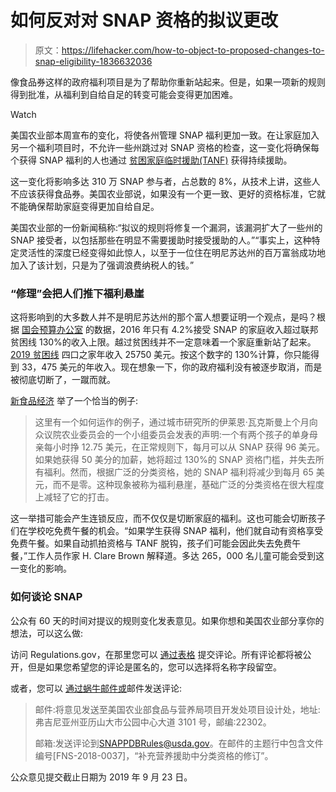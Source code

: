 # 如何反对对 SNAP 资格的拟议更改

> 原文：<https://lifehacker.com/how-to-object-to-proposed-changes-to-snap-eligibility-1836632036>

像食品券这样的政府福利项目是为了帮助你重新站起来。但是，如果一项新的规则得到批准，从福利到自给自足的转变可能会变得更加困难。

Watch

美国农业部本周宣布的变化，将使各州管理 SNAP 福利更加一致。在让家庭加入另一个福利项目时，不允许一些州跳过对 SNAP 资格的检查，这一变化将确保每个获得 SNAP 福利的人也通过 [贫困家庭临时援助(TANF)](https://lifehacker.com/how-to-find-and-apply-for-government-benefits-1453979191) 获得持续援助。

这一变化将影响多达 310 万 SNAP 参与者，占总数的 8%，从技术上讲，这些人不应该获得食品券。美国农业部说，如果没有一个更一致、更好的资格标准，它就不能确保帮助家庭变得更加自给自足。

美国农业部的一份新闻稿称:“拟议的规则将修复一个漏洞，该漏洞扩大了一些州的 SNAP 接受者，以包括那些在明显不需要援助时接受援助的人。”“事实上，这种特定灵活性的深度已经变得如此惊人，以至于一位住在明尼苏达州的百万富翁成功地加入了该计划，只是为了强调浪费纳税人的钱。”

### “修理”会把人们推下福利悬崖

这将影响到的大多数人并不是明尼苏达州的那个富人想要证明一个观点，是吗？根据 [国会预算办公室](https://fas.org/sgp/crs/misc/R42054.pdf) 的数据，2016 年只有 4.2%接受 SNAP 的家庭收入超过联邦贫困线 130%的收入上限。越过贫困线并不一定意味着一个家庭重新站了起来。 [2019 贫困线](https://aspe.hhs.gov/2019-poverty-guidelines) 四口之家年收入 25750 美元。按这个数字的 130%计算，你只能得到 33，475 美元的年收入。现在想象一下，你的政府福利没有被逐步取消，而是被彻底切断了，一蹴而就。

[新食品经济](https://newfoodeconomy.org/trump-administration-food-stamps-snap-usda-perdue/) 举了一个恰当的例子:

> 这里有一个如何运作的例子，通过城市研究所的伊莱恩·瓦克斯曼上个月向众议院农业委员会的一个小组委员会发表的声明:一个有两个孩子的单身母亲每小时挣 12.75 美元，在正常规则下，每月可以从 SNAP 获得 96 美元。如果她获得 50 美分的加薪，她将超过 130%的 SNAP 资格门槛，并失去所有福利。然而，根据广泛的分类资格，她的 SNAP 福利将减少到每月 65 美元，而不是零。这种现象被称为福利悬崖，基础广泛的分类资格在很大程度上减轻了它的打击。

这一举措可能会产生连锁反应，而不仅仅是切断家庭的福利。这也可能会切断孩子们在学校吃免费午餐的机会。“如果学生获得 SNAP 福利，他们就自动有资格享受免费午餐。如果自动抓拍资格与 TANF 脱钩，孩子们可能会因此失去免费午餐，”工作人员作家 H. Clare Brown 解释道。多达 265，000 名儿童可能会受到这一变化的影响。

### 如何谈论 SNAP

公众有 60 天的时间对提议的规则变化发表意见。如果你想和美国农业部分享你的想法，可以这么做:

访问 Regulations.gov，在那里您可以 [通过表格](https://www.regulations.gov/document?D=FNS-2018-0037-0001) 提交评论。所有评论都将被公开，但是如果您希望您的评论是匿名的，您可以选择将名称字段留空。

或者，您可以 [通过蜗牛邮件或](https://www.federalregister.gov/documents/2019/07/24/2019-15670/revision-of-categorical-eligibility-in-the-supplemental-nutrition-assistance-program-snap#addresses)邮件发送评论:

> 邮件:将意见发送至美国农业部食品与营养局项目开发处项目设计处，地址:弗吉尼亚州亚历山大市公园中心大道 3101 号，邮编:22302。
> 
> 邮箱:发送评论到[SNAPPDBRules@usda.gov](mailto:SNAPPDBRules@usda.gov)。在邮件的主题行中包含文件编号[FNS-2018-0037]，“补充营养援助中分类资格的修订”。

公众意见提交截止日期为 2019 年 9 月 23 日。